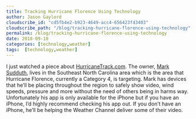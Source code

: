 ```yaml
---
title: Tracking Hurricane Florence Using Technology
author: Jason Gaylord
cloudscribe_id: "cd5fb4e2-b923-4649-acc4-656423f43403"
cloudscribe_path: "/blog/tracking-hurricane-florence-using-technology"
permalink: /blog/tracking-hurricane-florence-using-technology
date: 2018-09-10
categories: [technology,weather]
tags:  [technology,weather]
---
```


I just watched a piece about [HurricaneTrack.com](https://jasong.us/3fDq9AP). The owner, [Mark Sudduth](https://jasong.us/2WnVZtz), lives in the Southeast North Carolina area which is the area that Hurricane Florence, currently a Category 4, is targeting. Mark has devices that he’ll be placing throughout the region to safely show video, wind speeds, pressure and more without the need of others being in harms way. Unfortunately his app is only available for the iPhone but if you have an iPhone, I’d highly recommend checking his app out. If you don’t have an iPhone, he’ll be helping the Weather Channel deliver some of their video.